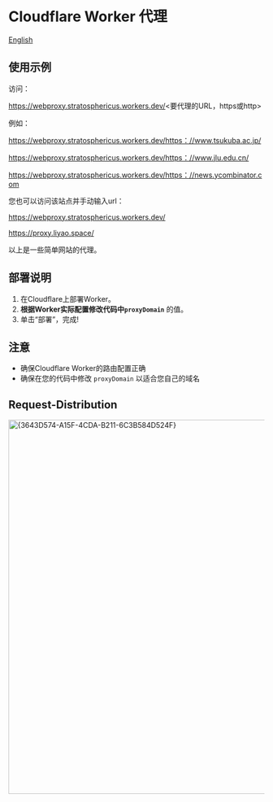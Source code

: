 # Cloudflare Worker 代理

[English](README.md)


## 使用示例

访问：

https://webproxy.stratosphericus.workers.dev/<要代理的URL，https或http>

例如：

https://webproxy.stratosphericus.workers.dev/https：//www.tsukuba.ac.jp/

https://webproxy.stratosphericus.workers.dev/https：//www.jlu.edu.cn/

https://webproxy.stratosphericus.workers.dev/https：//news.ycombinator.com

您也可以访问该站点并手动输入url：

https://webproxy.stratosphericus.workers.dev/

https://proxy.liyao.space/

以上是一些简单网站的代理。

## 部署说明

1. 在Cloudflare上部署Worker。
2. **根据Worker实际配置修改代码中`proxyDomain`** 的值。
3. 单击“部署”，完成!

## 注意

- 确保Cloudflare Worker的路由配置正确
- 确保在您的代码中修改 `proxyDomain` 以适合您自己的域名

## Request-Distribution
<img width="736" alt="{3643D574-A15F-4CDA-B211-6C3B584D524F}" src="https://github.com/user-attachments/assets/4a81d1bc-3870-4ab8-9327-372286876824" />


